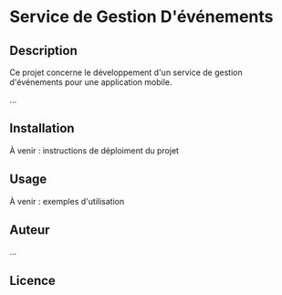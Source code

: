 # Service de Gestion D'événements

## Description

Ce projet concerne le développement d'un service de gestion d'événements pour une application mobile.

...

## Installation

À venir : instructions de déploiment du projet

## Usage

À venir : exemples d'utilisation

## Auteur

...

## Licence
